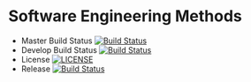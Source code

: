 # Software Engineering Methods

- Master Build Status [![Build Status](https://travis-ci.com/DAVIDCIOCOIU95/groupOne.svg?branch=master)](https://travis-ci.com/DAVIDCIOCOIU95/groupOne)
- Develop Build Status [![Build Status](https://travis-ci.com/DAVIDCIOCOIU95/groupOne.svg?branch=develop)](https://travis-ci.com/DAVIDCIOCOIU95/groupOne)
- License [![LICENSE](https://img.shields.io/github/license/DAVIDCIOCOIU95/groupOne.svg?style=flat-square)](https://github.com/DAVIDCIOCOIU95/groupOne/blob/master/LICENSE)
- Release [![Build Status](https://travis-ci.com/DAVIDCIOCOIU95/groupOne.svg?branch=release)](https://travis-ci.com/DAVIDCIOCOIU95/groupOne/releases)
